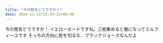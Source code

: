 ```yaml
---
title: "今の発言どうですか！"
date: 2024-12-21T15:34:31+09:00
---
```

今の発言どうですか！
イエローカードですね。三枚集めると層になってミルフィーユです
そっちの方向に舵を切るな、ブラックジョークなんだよ
